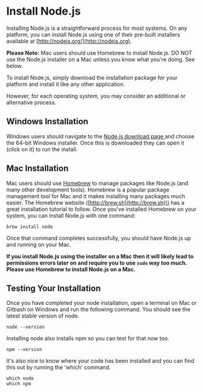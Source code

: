# Install Node.js

Installing Node.js is a straightforward process for most systems. On any platform, you can install Node.js using one of their pre-built installers available at [http://nodejs.org/](http://nodejs.org).

**Please Note:** Mac users should use Homebrew to install Node.js. DO NOT use the Node.js installer on a Mac unless you know what you're doing. See below.

To install Node.js, simply download the installation package for your platform and install it like any other application.

However, for each operating system, you may consider an additional or alternative process.

## Windows Installation

Windows users should navigate to the [Node.js download page ](https://nodejs.org/en/download/)and choose the 64-bit Windows installer.  Once this is downloaded they can open it \(click on it\) to run the install.

## Mac Installation

Mac users should use [Homebrew](http://brew.sh) to manage packages like Node.js \(and many other development tools\). Homebrew is a popular package management tool for Mac and it makes installing many packages much easier. The Homebrew website \([http://brew.sh](http://brew.sh)\) has a great installation tutorial to follow. Once you've installed Homebrew on your system, you can install Node.js with one command:

```
brew install node
```

Once that command completes successfully, you should have Node.js up and running on your Mac.

**If you install Node.js using the installer on a Mac then it will likely lead to permissions errors later on and require you to use **`sudo`** way too much. Please use Homebrew to install Node.js on a Mac.**

## Testing Your Installation

Once you have completed  your node installation, open a terminal on Mac or Gitbash on Windows and run the following command.  You should see the latest stable version of node.

```
node --version
```

Installing node also installs npm so you can test for that now too.

```
npm --version
```

It's also nice to know where your code has been installed and you can find this out by running the 'which' command.

```
which node
which npm
```



